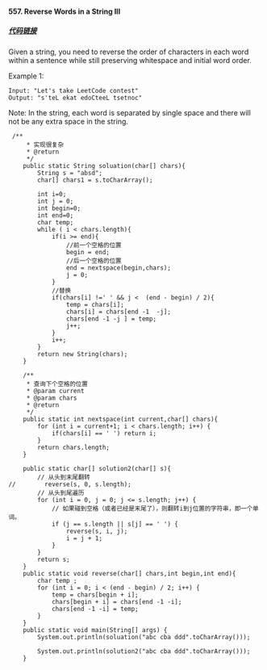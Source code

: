 #### 557. Reverse Words in a String III

##### [代码链接](https://github.com/rensuperk/leetCodeStudy/blob/master/src/main/java/leetCode/ReverseWordsinaStringIII.java)

Given a string, you need to reverse the order of characters in each word within a sentence while still preserving whitespace and initial word order.

Example 1:
```
Input: "Let's take LeetCode contest"
Output: "s'teL ekat edoCteeL tsetnoc"
```

Note: In the string, each word is separated by single space and there will not be any extra space in the string.

```
 /**
     * 实现很复杂
     * @return
     */
    public static String soluation(char[] chars){
        String s = "absd";
        char[] chars1 = s.toCharArray();

        int i=0;
        int j = 0;
        int begin=0;
        int end=0;
        char temp;
        while ( i < chars.length){
            if(i >= end){
                //前一个空格的位置
                begin = end;
                //后一个空格的位置
                end = nextspace(begin,chars);
                j = 0;
            }
            //替换
            if(chars[i] !=' ' && j <  (end - begin) / 2){
                temp = chars[i];
                chars[i] = chars[end -1  -j];
                chars[end -1 -j ] = temp;
                j++;
            }
            i++;
        }
        return new String(chars);
    }

    /**
     * 查询下个空格的位置
     * @param current
     * @param chars
     * @return
     */
    public static int nextspace(int current,char[] chars){
        for (int i = current+1; i < chars.length; i++) {
            if(chars[i] == ' ') return i;
        }
        return chars.length;
    }

    public static char[] solution2(char[] s){
        // 从头到末尾翻转
//        reverse(s, 0, s.length);
        // 从头到尾遍历
        for (int i = 0, j = 0; j <= s.length; j++) {
            // 如果碰到空格（或者已经是末尾了），则翻转i到j位置的字符串，即一个单词。
            if (j == s.length || s[j] == ' ') {
                reverse(s, i, j);
                i = j + 1;
            }
        }
        return s;
    }
    public static void reverse(char[] chars,int begin,int end){
        char temp ;
        for (int i = 0; i < (end - begin) / 2; i++) {
            temp = chars[begin + i];
            chars[begin + i] = chars[end -1 -i];
            chars[end -1 -i] = temp;
        }
    }
    public static void main(String[] args) {
        System.out.println(soluation("abc cba ddd".toCharArray()));

        System.out.println(solution2("abc cba ddd".toCharArray()));
    }

```